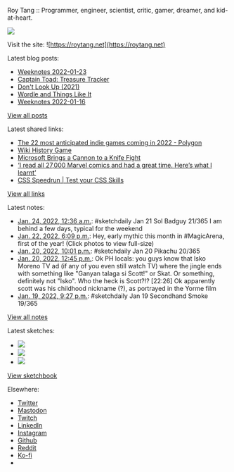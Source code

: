 Roy Tang :: Programmer, engineer, scientist, critic, gamer, dreamer, and kid-at-heart.

![](https://roytang.net/static/img/profile.jpg)

Visit the site: ![https://roytang.net](https://roytang.net)

Latest blog posts:

- [Weeknotes 2022-01-23](https://roytang.net/2022/01/weeknotes-01-23/)
- [Captain Toad: Treasure Tracker](https://roytang.net/2022/01/captain-toad/)
- [Don&#x27;t Look Up (2021)](https://roytang.net/2022/01/dont-look-up/)
- [Wordle and Things Like It](https://roytang.net/2022/01/wordle-things/)
- [Weeknotes 2022-01-16](https://roytang.net/2022/01/weeknotes-01-16/)

[View all posts](https://roytang.net/blog)

Latest shared links:

- [The 22 most anticipated indie games coming in 2022 - Polygon](https://roytang.net/2022/01/667c90073c52ad5fff23bbf4642f2e7a/)
- [Wiki History Game](https://roytang.net/2022/01/519cca2c68240b71ea980b9e568d58de/)
- [Microsoft Brings a Cannon to a Knife Fight](https://roytang.net/2022/01/microsoft-brings-a-cannon-to-a-knife-fight/)
- [‘I read all 27,000 Marvel comics and had a great time. Here’s what I learnt’](https://roytang.net/2022/01/i-read-all-27000-marvel-comics-and-had-a-great-time-heres-what-i-learnt/)
- [CSS Speedrun | Test your CSS Skills](https://roytang.net/2022/01/95cdc5155613e98613dc06832f5f1895/)

[View all links](https://roytang.net/links)

Latest notes:

- [Jan. 24, 2022, 12:36 a.m.](https://roytang.net/2022/01/383c2c156e8aae0b5e7d96c606c33971/): #sketchdaily Jan 21 Sol Badguy 21/365 I am behind a few days, typical for the weekend
- [Jan. 22, 2022, 6:09 p.m.](https://roytang.net/2022/01/1484830672045088769/): Hey, early mythic this month in #MagicArena, first of the year! (Click photos to view full-size)
- [Jan. 20, 2022, 10:01 p.m.](https://roytang.net/2022/01/99e0084da6aa41c4ca373e9c405f4d69/): #sketchdaily Jan 20 Pikachu 20/365
- [Jan. 20, 2022, 12:45 p.m.](https://roytang.net/2022/01/1484024280090562560/): Ok PH locals: you guys know that Isko Moreno TV ad (if any of you even still watch TV) where the jingle ends with something like &quot;Ganyan talaga si Scott!&quot; or Skat. Or something, definitely not &quot;Isko&quot;. Who the heck is Scott?!? [22:26] Ok apparently scott was his childhood nickname (?), as portrayed in the Yorme film
- [Jan. 19, 2022, 9:27 p.m.](https://roytang.net/2022/01/5a791a736ae2d935c511a979e6c2bdc6/): #sketchdaily Jan 19 Secondhand Smoke 19/365

[View all notes](https://roytang.net/notes)

Latest sketches:


- ![](https://roytang.net/media/cache/0b/fd/0bfdd3d1d52f9f35883817ee73851c8f.jpg)
- ![](https://roytang.net/media/cache/46/47/4647fc2d78b45c8a36e56b77ff9d0f67.jpg)
- ![](https://roytang.net/media/cache/24/02/2402b1572d36061c8355ec0ab0619422.jpg)

[View sketchbook](https://roytang.net/albums/sketchbook)


Elsewhere:

- [Twitter](https://twitter.com/roytang)
- [Mastodon](https://mastodon.technology/@roytang)
- [Twitch](https://twitch.tv/twitchyroy)
- [LinkedIn](https://www.linkedin.com/in/roytang)
- [Instagram](https://instagram.com/roytang0400)
- [Github](https://github.com/roytang)
- [Reddit](https://reddit.com/u/hungryroy)
- [Ko-fi](https://ko-fi.com/roytang)
- [](mailto:hello@roytang.net)